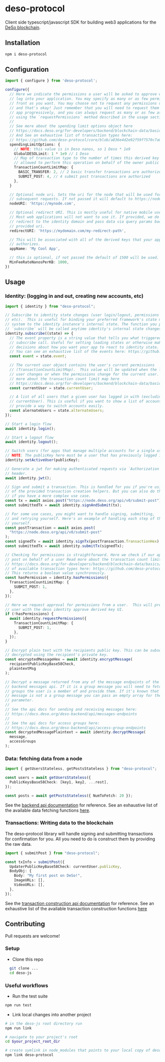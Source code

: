# deso-protocol

Client side typescript/javascript SDK for building web3 applications for the [DeSo blockchain](https://docs.deso.org).

## Installation

```sh
npm i deso-protocol
```

## Configuration

```ts
import { configure } from 'deso-protocol';

configure({
  // Here we indicate the permissions a user will be asked to approve when they
  // log into your application. You may specify as many or as few permissions up
  // front as you want. You may choose not to request any permissions up front
  // and that's okay! Just remember that you will need to request them in your
  // app progressively, and you can always request as many or as few as you want
  // using the `requestPermissions` method described in the usage section.
  //
  // See more about the spending limit options object here
  // https://docs.deso.org/for-developers/backend/blockchain-data/basics/data-types#transactionspendinglimitresponse
  // And See an exhaustive list of transaction types here:
  // https://github.com/deso-protocol/core/blob/a836e4d2e92f59f7570c7a00f82a3107ec80dd02/lib/network.go#L244
  spendingLimitOptions: {
    // NOTE: this value is in Deso nanos, so 1 Deso * 1e9
    GlobalDESOLimit: 1 * 1e9 // 1 Deso
    // Map of transaction type to the number of times this derived key is
    // allowed to perform this operation on behalf of the owner public key
    TransactionCountLimitMap: {
      BASIC_TRANSFER: 2, // 2 basic transfer transactions are authorized
      SUBMIT_POST: 4, // 4 submit post transactions are authorized
    },
  }

  // Optional node uri. Sets the uri for the node that will be used for all
  // subsequent requests. If not passed it will default to https://node.deso.org
  nodeURI: 'https://mynode.com',

  // Optional redirect URI. This is mostly useful for native mobile use cases.
  // Most web applications will not want to use it. If provided, we do a full
  // redirect to the identity domain and pass data via query params back to the
  // provided uri.
  redirectURI: 'https://mydomain.com/my-redirect-path',

  // This will be associated with all of the derived keys that your application
  // authorizes.
  appName: 'My Cool App',

  // this is optional, if not passed the default of 1500 will be used.
  MinFeeRateNanosPerKB: 1000,
})
```

## Usage

### Identity: (logging in and out, creating new accounts, etc)

```ts
import { identity } from "deso-protocol";

// Subscribe to identity state changes (user login/logout, permissions updated,
// etc).  This is useful for binding your preferred framework's state management
// system to the identity instance's internal state. The function you provide to
// `subscribe` will be called anytime identity's internal state changes.
identity.subscribe((state) => {
  // The event property is a string value that tells you what triggered the
  // subscribe call. Useful for setting loading states or otherwise making
  // decisions about how you want your app to react to identity state.
  // You can see an exhaustive list of the events here: https://github.com/deso-protocol/deso-js/blob/4d91fd7a66debd2aa0b0b49c0ccb872c0c849d49/src/identity/types.ts#L225
  const event = state.event;

  // The current user object contains the user's current permissions
  // (TransactionCountLimitMap).  This value will be updated when the logged in
  // user changes or when the permissions change for the current user. Read
  // more about the transaction count limit map here
  // https://docs.deso.org/for-developers/backend/blockchain-data/basics/data-types#transactionspendinglimitresponse
  const currentUser = state.currentUser;

  // A list of all users that a given user has logged in with (excluding
  // currentUser). This is useful if you want to show a list of accounts and
  // provide a way to switch accounts easily.
  const alernateUsers = state.alternateUsers;
});

// Start a login flow
await identity.login();

// Start a logout flow
await identity.logout();

// Switch users (for apps that manage multiple accounts for a single user).
// NOTE: The publicKey here must be a user that has previously logged in.
identity.setActiveUser(publicKey);

// Generate a jwt for making authenticated requests via `Authorization` http
// header.
await identity.jwt();

// Sign and submit a transaction. This is handled for you if you're using any
// of the provided transaction creation helpers. But you can also do this yourself
// if you have a more complex use case.
const tx = await axios.post("https://node.deso.org/api/v0/submit-post");
const submittedTx = await identity.signAndSubmit(tx);

// For some use cases, you might want to handle signing, submitting,
// and retrying yourself. Here's an example of handling each step of the process
// yourself.
const postTransaction = await axios.post(
  "https://node.deso.org/api/v0/submit-post"
);
const signedTx = await identity.signTx(postTransaction.TransactionHex);
const submittedTx = await identity.submitTx(signedTx);

// Checking for permissions is straightforward. Here we check if our app can
// post on behalf of a user Read more about the transaction count limit map here
// https://docs.deso.org/for-developers/backend/blockchain-data/basics/data-types#transactionspendinglimitresponse and you can find an exhaustive list
// of available transaction types here: https://github.com/deso-protocol/core/blob/a836e4d2e92f59f7570c7a00f82a3107ec80dd02/lib/network.go#L244
// This returns a boolean value synchronously.
const hasPermission = identity.hasPermissions({
  TransactionCountLimitMap: {
    SUBMIT_POST: 1,
  },
});

// Here we request approval for permissions from a user.  This will present the
// user with the deso identity approve derived key UI.
if (!hasPermissions) {
  await identity.requestPermissions({
    TransactionCountLimitMap: {
      SUBMIT_POST: 1,
    },
  });
}

// Encrypt plain text with the recipients public key. This can be subsequently
// decrypted using the recipient's private key.
const encryptedMessageHex = await identity.encryptMessage(
  recipientPublicKeyBase58Check,
  plaintextMsg
);

// Decrypt a message returned from any of the message endpoints of the deso
// backend messages api. If it is a group message you will need to fetch the
// groups the user is a member of and provide them. If it's known that the
// message is not a a group message you can pass an empty array for the groups
// parameter.
//
// See the api docs for sending and receiving messages here:
// https://docs.deso.org/deso-backend/api/messages-endpoints
//
// See the api docs for access groups here:
// https://docs.deso.org/deso-backend/api/access-group-endpoints
const decryptedMessagePlaintext = await identity.decryptMessage(
  message,
  accessGroups
);
```

### Data: fetching data from a node

```ts
import { getUsersStateless, getPostsStateless } from "deso-protocol";

const users = await getUsersStateless({
  PublicKeysBase58Check: [key1, key2, ...rest],
});

const posts = await getPostsStateless({ NumToFetch: 20 });
```

See the [backend api documentation](https://docs.deso.org/deso-backend/api) for reference.
See an exhaustive list of the available data fetching functions [here](https://github.com/deso-protocol/deso-js/blob/4d91fd7a66debd2aa0b0b49c0ccb872c0c849d49/src/data/data.ts#L116).

### Transactions: Writing data to the blockchain

The deso-protocol library will handle signing and submitting transactions for
confirmation for you. All you need to do is construct them by providing the raw
data.

```ts
import { submitPost } from "deso-protocol";

const txInfo = submitPost({
  UpdaterPublicKeyBase58Check: currentUser.publicKey,
  BodyObj: {
    Body: "My first post on DeSo!",
    ImageURLs: [],
    VideoURLs: [],
  },
});
```

See the [transaction construction api documentation](https://docs.deso.org/deso-backend/construct-transactions) for reference.
See an exhaustive list of the available transaction construction functions [here](https://github.com/deso-protocol/deso-js/tree/main/src/transactions)

## Contributing

Pull requests are welcome!

### Setup

- Clone this repo

```sh
  git clone ...
  cd deso-js
```

### Useful workflows

- Run the test suite

```sh
npm run test
```

- Link local changes into another project

```sh
# in the deso-js root directory run
npm run link

# navigate to your project's root
cd $your_project_root_dir

# create symlink in node_modules that points to your local copy of deso-protocol
npm link deso-protocol
```
